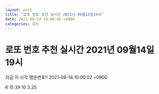 ```yaml
---
layout: post
title: "로또 번호 추천 실시간 2021년 09월14일19시"
date: 2021-09-14 10:00:02 +0900
categories: 로또
---
```


# 로또 번호 추천 실시간 2021년 09월14일19시

지금 이 시각 행운번호!! 2021-09-14 10:00:02 +0900

 6  15  39  10  3  25 

